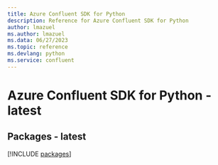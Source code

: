 ```yaml
---
title: Azure Confluent SDK for Python
description: Reference for Azure Confluent SDK for Python
author: lmazuel
ms.author: lmazuel
ms.data: 06/27/2023
ms.topic: reference
ms.devlang: python
ms.service: confluent
---
```

# Azure Confluent SDK for Python - latest
## Packages - latest
[!INCLUDE [packages](confluent-index.md)]